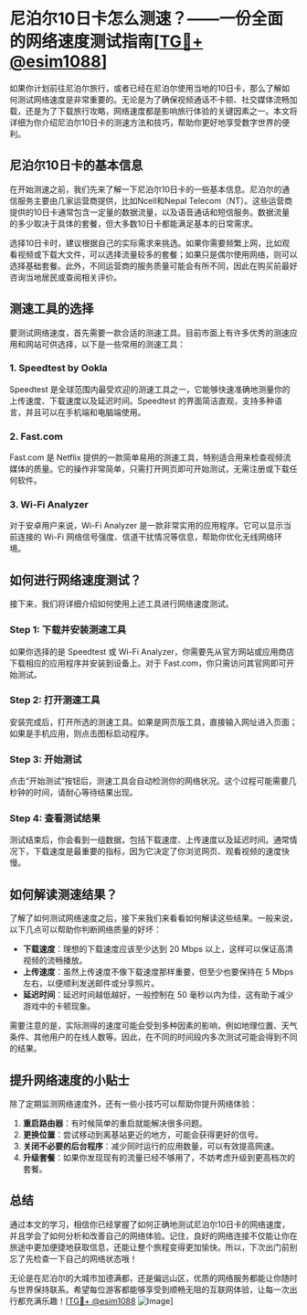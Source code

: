 # 尼泊尔10日卡怎么测速？——一份全面的网络速度测试指南[[TG💪+ @esim1088](https://t.me/s/esim1088)]

如果你计划前往尼泊尔旅行，或者已经在尼泊尔使用当地的10日卡，那么了解如何测试网络速度是非常重要的。无论是为了确保视频通话不卡顿、社交媒体流畅加载，还是为了下载旅行攻略，网络速度都是影响旅行体验的关键因素之一。本文将详细为你介绍尼泊尔10日卡的测速方法和技巧，帮助你更好地享受数字世界的便利。

## 尼泊尔10日卡的基本信息

在开始测速之前，我们先来了解一下尼泊尔10日卡的一些基本信息。尼泊尔的通信服务主要由几家运营商提供，比如Ncell和Nepal Telecom（NT）。这些运营商提供的10日卡通常包含一定量的数据流量，以及语音通话和短信服务。数据流量的多少取决于具体的套餐，但大多数10日卡都能满足基本的日常需求。

选择10日卡时，建议根据自己的实际需求来挑选。如果你需要频繁上网，比如观看视频或下载大文件，可以选择流量较多的套餐；如果只是偶尔使用网络，则可以选择基础套餐。此外，不同运营商的服务质量可能会有所不同，因此在购买前最好咨询当地居民或查阅相关评价。

## 测速工具的选择

要测试网络速度，首先需要一款合适的测速工具。目前市面上有许多优秀的测速应用和网站可供选择，以下是一些常用的测速工具：

### 1. Speedtest by Ookla
Speedtest 是全球范围内最受欢迎的测速工具之一，它能够快速准确地测量你的上传速度、下载速度以及延迟时间。Speedtest 的界面简洁直观，支持多种语言，并且可以在手机端和电脑端使用。

### 2. Fast.com
Fast.com 是 Netflix 提供的一款简单易用的测速工具，特别适合用来检查视频流媒体的质量。它的操作非常简单，只需打开网页即可开始测试，无需注册或下载任何软件。

### 3. Wi-Fi Analyzer
对于安卓用户来说，Wi-Fi Analyzer 是一款非常实用的应用程序。它可以显示当前连接的 Wi-Fi 网络信号强度、信道干扰情况等信息，帮助你优化无线网络环境。

## 如何进行网络速度测试？

接下来，我们将详细介绍如何使用上述工具进行网络速度测试。

### Step 1: 下载并安装测速工具
如果你选择的是 Speedtest 或 Wi-Fi Analyzer，你需要先从官方网站或应用商店下载相应的应用程序并安装到设备上。对于 Fast.com，你只需访问其官网即可开始测试。

### Step 2: 打开测速工具
安装完成后，打开所选的测速工具。如果是网页版工具，直接输入网址进入页面；如果是手机应用，则点击图标启动程序。

### Step 3: 开始测试
点击“开始测试”按钮后，测速工具会自动检测你的网络状况。这个过程可能需要几秒钟的时间，请耐心等待结果出现。

### Step 4: 查看测试结果
测试结束后，你会看到一组数据，包括下载速度、上传速度以及延迟时间。通常情况下，下载速度是最重要的指标，因为它决定了你浏览网页、观看视频的速度快慢。

## 如何解读测速结果？

了解了如何测试网络速度之后，接下来我们来看看如何解读这些结果。一般来说，以下几点可以帮助你判断网络质量的好坏：

- **下载速度**：理想的下载速度应该至少达到 20 Mbps 以上，这样可以保证高清视频的流畅播放。
- **上传速度**：虽然上传速度不像下载速度那样重要，但至少也要保持在 5 Mbps 左右，以便顺利发送邮件或分享照片。
- **延迟时间**：延迟时间越低越好，一般控制在 50 毫秒以内为佳，这有助于减少游戏中的卡顿现象。

需要注意的是，实际测得的速度可能会受到多种因素的影响，例如地理位置、天气条件、其他用户的在线人数等。因此，在不同的时间段内多次测试可能会得到不同的结果。

## 提升网络速度的小贴士

除了定期监测网络速度外，还有一些小技巧可以帮助你提升网络体验：

1. **重启路由器**：有时候简单的重启就能解决很多问题。
2. **更换位置**：尝试移动到离基站更近的地方，可能会获得更好的信号。
3. **关闭不必要的后台程序**：减少同时运行的应用数量，可以有效提高网速。
4. **升级套餐**：如果你发现现有的流量已经不够用了，不妨考虑升级到更高档次的套餐。

## 总结

通过本文的学习，相信你已经掌握了如何正确地测试尼泊尔10日卡的网络速度，并且学会了如何分析和改善自己的网络体验。记住，良好的网络连接不仅能让你在旅途中更加便捷地获取信息，还能让整个旅程变得更加愉快。所以，下次出门前别忘了先检查一下自己的网络状态哦！

无论是在尼泊尔的大城市加德满都，还是偏远山区，优质的网络服务都能让你随时与世界保持联系。希望每位游客都能够享受到顺畅无阻的互联网体验，让每一次出行都充满乐趣！[[TG💪+ @esim1088](https://t.me/s/esim1088) ![Image](https://i.postimg.cc/4NQfJmqS/Snipaste-2025-05-13-00-14-12.png)]